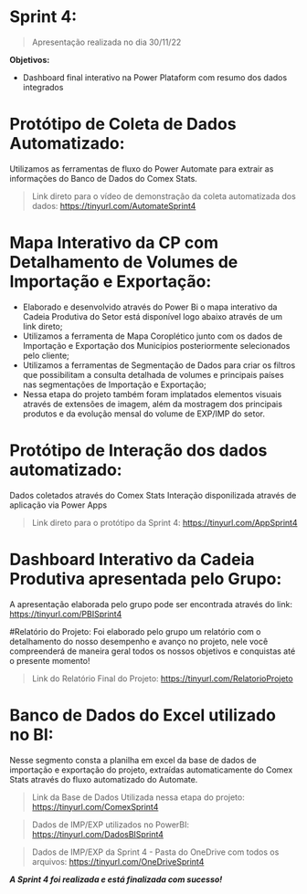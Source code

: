 # Sprint 4:
> Apresentação realizada no dia 30/11/22

**Objetivos:**
* Dashboard final interativo na Power Plataform com resumo dos dados integrados

#  Protótipo de Coleta de Dados Automatizado:
Utilizamos as ferramentas de fluxo do Power Automate para extrair as informações do Banco de Dados do Comex Stats. 
> Link direto para o vídeo de demonstração da coleta automatizada dos dados: https://tinyurl.com/AutomateSprint4

# Mapa Interativo da CP com Detalhamento de Volumes de Importação e Exportação:
* Elaborado e desenvolvido através do Power Bi o mapa interativo da Cadeia Produtiva do Setor está disponível logo abaixo através de um link direto;
* Utilizamos a ferramenta de Mapa Coroplético junto com os dados de Importação e Exportação dos Municípios posteriormente selecionados pelo cliente;
* Utilizamos a ferramentas de Segmentação de Dados para criar os filtros que possibilitam a consulta detalhada de volumes e principais países nas segmentações de Importação e Exportação;
* Nessa etapa do projeto também foram implatados elementos visuais através de extensões de imagem, além da mostragem dos principais produtos e da evolução mensal do volume de EXP/IMP do setor.

# Protótipo de Interação dos dados automatizado:
Dados coletados através do Comex Stats
Interação disponilizada através de aplicação via Power Apps
> Link direto para o protótipo da Sprint 4: https://tinyurl.com/AppSprint4

# Dashboard Interativo da Cadeia Produtiva apresentada pelo Grupo: 
A apresentação elaborada pelo grupo pode ser encontrada através do link: https://tinyurl.com/PBISprint4

#Relatório do Projeto:
Foi elaborado pelo grupo um relatório com o detalhamento do nosso desempenho e avanço no projeto, nele você compreenderá de maneira geral todos os nossos objetivos e conquistas até o presente momento!
> Link do Relatório Final do Projeto: https://tinyurl.com/RelatorioProjeto

# Banco de Dados do Excel utilizado no BI:
Nesse segmento consta a planilha em excel da base de dados de importação e exportação do projeto, extraídas automaticamente do Comex Stats através do fluxo automatizado do Automate.
> Link da Base de Dados Utilizada nessa etapa do projeto: https://tinyurl.com/ComexSprint4 

> Dados de IMP/EXP utilizados no PowerBI: https://tinyurl.com/DadosBISprint4

> Dados de IMP/EXP da Sprint 4 - Pasta do OneDrive com todos os arquivos: https://tinyurl.com/OneDriveSprint4


_**A Sprint 4 foi realizada e está finalizada com sucesso!**_
